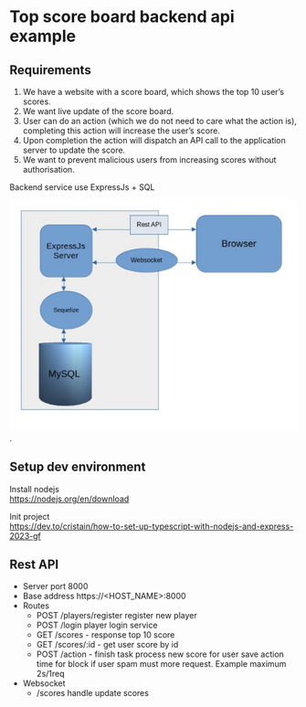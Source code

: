 # Top score board backend api example
## Requirements
1. We have a website with a score board, which shows the top 10 user’s scores.
2. We want live update of the score board.
3. User can do an action (which we do not need to care what the action is), completing this action will increase the user’s score.
4. Upon completion the action will dispatch an API call to the application server to update the score.
5. We want to prevent malicious users from increasing scores without authorisation.

Backend service use ExpressJs + SQL 

![alt text for screen readers](./architecture.jpg "Text to show on mouseover").


## Setup dev environment
Install nodejs\
https://nodejs.org/en/download

Init project\
https://dev.to/cristain/how-to-set-up-typescript-with-nodejs-and-express-2023-gf

## Rest API
- Server port 8000
- Base address https://<HOST_NAME>:8000
- Routes
    - POST /players/register register new player
    - POST /login player login service
    - GET /scores - response top 10 score
    - GET /scores/:id - get user score by id
    - POST /action - finish task process new score for user save action time for block if user spam must more request. Example maximum 2s/1req
- Websocket
    - /scores handle update scores
